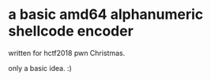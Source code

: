 # a basic amd64 alphanumeric shellcode encoder

written for hctf2018 pwn Christmas.

only a basic idea. :)